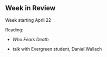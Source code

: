 ## Week in Review

Week starting April 22

Reading:
* *Who Fears Death*

* talk with Evergreen student, Daniel Wallach
